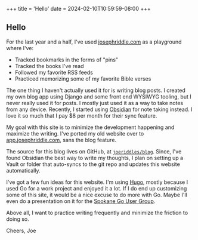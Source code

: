 +++
title = 'Hello'
date = 2024-02-10T10:59:59-08:00
+++
## Hello

For the last year and a half, I've used [josephriddle.com](https://josephriddle.com) as a playground where I've:
- Tracked bookmarks in the forms of "pins"
- Tracked the books I've read
- Followed my favorite RSS feeds
- Practiced memorizing some of my favorite Bible verses

The one thing I haven't actually used it for is writing blog posts. I created my own blog app using Django and some front end WYSIWYG tooling, but I never really used it for posts. I mostly just used it as a way to take notes from any device. Recently, I started using [Obsidian](https://obsidian.md/) for note taking instead. I love it so much that I pay $8 per month for their sync feature.

My goal with this site is to minimize the development happening and maximize the writing. I've ported my old website over to [app.josephriddle.com](https://app.josephriddle.com), sans the blog feature.

The source for this blog lives on GitHub, at [`joeriddles/blog`](https://github.com/joeriddles/blog). Since, I've found Obsidian the best way to write my thoughts, I plan on setting up a Vault or folder that auto-syncs to the git repo and updates this website automatically.

I've got a few fun ideas for this website. I'm using [Hugo](https://gohugo.io/), mostly because I used Go for a work project and enjoyed it a lot. If I do end up customizing some of this site, it would be a nice excuse to do more with Go. Maybe I'll even do a presentation on it for the [Spokane Go User Group](https://www.meetup.com/spokane-go-users-group/).

Above all, I want to practice writing frequently and minimize the friction to doing so.

Cheers,
Joe
